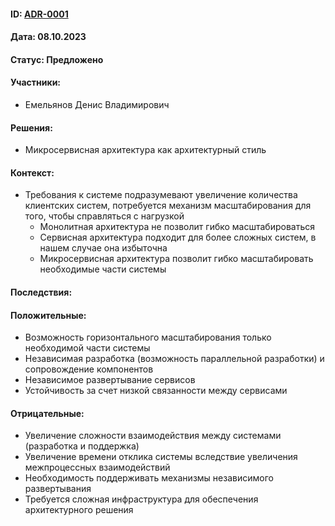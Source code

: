 #### ID: [ADR-0001](ADR-0001.md)

#### Дата: 08.10.2023

#### Статус: Предложено

#### Участники:
* Емельянов Денис Владимирович

#### Решения:
* Микросервисная архитектура как архитектурный стиль

#### Контекст:
* Требования к системе подразумевают увеличение количества клиентских систем, потребуется механизм масштабирования для того, чтобы справляться с нагрузкой
  * Монолитная архитектура не позволит гибко масштабироваться
  * Сервисная архитектура подходит для более сложных систем, в нашем случае она избыточна
  * Микросервисная архитектура позволит гибко масштабировать необходимые части системы
#### Последствия:

#### Положительные:
* Возможность горизонтального масштабирования только необходимой части системы
* Независимая разработка (возможность параллельной разработки) и сопровождение компонентов
* Независимое развертывание сервисов
* Устойчивость за счет низкой связанности между сервисами

#### Отрицательные:
* Увеличение сложности взаимодействия между системами (разработка и поддержка)
* Увеличение времени отклика системы вследствие увеличения межпроцессных взаимодействий
* Необходимость поддерживать механизмы независимого развертывания
* Требуется сложная инфраструктура для обеспечения архитектурного решения
